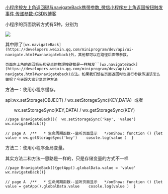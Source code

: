 [小程序按左上角返回键与navigateBack携带参数_微信小程序左上角返回按钮触发事件 传递参数-CSDN博客](https://blog.csdn.net/laishaojiang/article/details/81876710) 

 小程序的页面跳转方式有5种，分别为

![](https://img-blog.csdn.net/20180820194724549?watermark/2/text/aHR0cHM6Ly9ibG9nLmNzZG4ubmV0L2xhaXNoYW9qaWFuZw==/font/5a6L5L2T/fontsize/400/fill/I0JBQkFCMA==/dissolve/70)

其中除了`[wx.navigateBack](https://developers.weixin.qq.com/miniprogram/dev/api/ui-navigate.html#wxnavigateback)外，其他都可以在路径后面带参数。`

`页面左上角的返回箭头和安卓的物理按键都是一样触发``[wx.navigateBack](https://developers.weixin.qq.com/miniprogram/dev/api/ui-navigate.html#wxnavigateback)方法。如果我们想在页面返回时也进行参数传递该怎么做呢？今天跟大家分享两种方法`

方法一：使用小程序缓存。

api:wx.setStorage(OBJECT) / wx.setStorageSync(KEY,DATA)  或者

       wx.setStorageSync(KEY,DATA) / wx.getStorageSync(KEY)

```null
//page BnavigateBack(){  wx.setStorageSync('key', 'value')  wx.navigateBack()}
```

```null
// page A  /**   * 生命周期函数--监听页面显示   */onShow: function () {let value = wx.getStorageSync('key')    cosole.log(value )  }
```

方法二：使用小程序全局变量。

其实方法二和方法一思路是一样的，只是存储变量的方式不一样

```null
//page BnavigateBack(){getApp().globalData.value = 'value'  wx.navigateBack()}
```

```null
// page A  /**   * 生命周期函数--监听页面显示   */onShow: function () {let value = getApp().globalData.value    cosole.log(value )  }
```